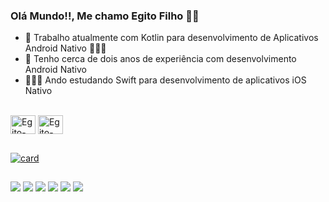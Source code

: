 ### Olá Mundo!!, Me chamo Egito Filho 👋🏻

- 👔 Trabalho atualmente com Kotlin para desenvolvimento de Aplicativos Android Nativo 👨🏻‍💻
- 👾 Tenho cerca de dois anos de experiência com desenvolvimento Android Nativo
- 🏃🏻‍♂️ Ando estudando Swift para desenvolvimento de aplicativos iOS Nativo 

<div style="display: inline_block"><br>
 
  <img align="center" alt="Egito-kotlin" height="30" width="40" src="https://cdn.jsdelivr.net/gh/devicons/devicon/icons/kotlin/kotlin-original.svg">
  <img align="center" alt="Egito-swift" height="30" width="40" src="https://cdn.jsdelivr.net/gh/devicons/devicon/icons/swift/swift-original.svg">
</div>
  
  ##

 
[![card](https://github-readme-stats.vercel.app/api?username=DevEgF&theme=dark)](https://github.com/anuraghazra/github-readme-stats)

  ##
 
 <div> 
  <a href="https://www.instagram.com/jegitogsfilho/" target="_blank"><img src="https://img.shields.io/badge/-Instagram-%23E4405F?style=for-the-badge&logo=instagram&logoColor=white" target="_blank"></a>
  <a href = "mailto:egitofilho4@gmail.com"><img src="https://img.shields.io/badge/-Gmail-%23333?style=for-the-badge&logo=gmail&logoColor=white" target="_blank"></a>
  <a href="https://www.linkedin.com/in/jegitogsfilho/" target="_blank"><img src="https://img.shields.io/badge/-LinkedIn-%230077B5?style=for-the-badge&logo=linkedin&logoColor=white" target="_blank"></a> 
  <a href="https://twitter.com/_egitof" target="_blank"><img src="https://img.shields.io/badge/-Twitter-%230077B5?style=for-the-badge&logo=linkedin&logoColor=white" target="_blank"></a> 
  <a href="https://wa.link/7puba6" target="_blank"><img src=https://img.shields.io/badge/WhatsApp-25D366?style=for-the-badge&logo=whatsapp&logoColor=white></a>
  <a href="https://t.me/Egitof761" target="_blank"><img src=https://img.shields.io/badge/Telegram-2CA5E0?style=for-the-badge&logo=telegram&logoColor=white></a>
</div>
